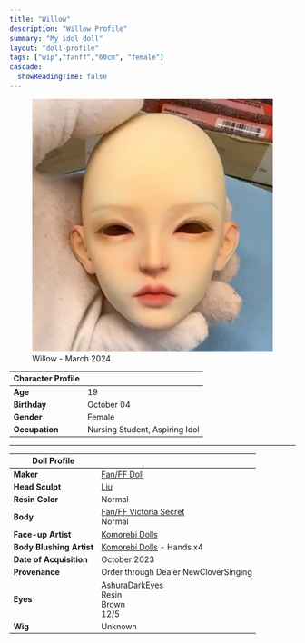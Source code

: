 ```yaml
---
title: "Willow"
description: "Willow Profile"
summary: "My idol doll"
layout: "doll-profile"
tags: ["wip","fanff","60cm", "female"]
cascade:
  showReadingTime: false
---
```

<div class="flex gap-4 flex-row flex-wrap">
  <div><figure><img src="feature.png" class="doll-profile-img" alt="A female dollhead partially painted" width="500"><figcaption>Willow - March 2024</figcaption></figure></div>
  <div>

| Character Profile | |
| ----- | ---|
| **Age** | 19 |
| **Birthday** | October 04 |
| **Gender** | Female |
| **Occupation** | Nursing Student, Aspiring Idol |

---

| Doll Profile | |
| ----- | ---|
| **Maker** | [Fan/FF Doll](https://www.fanffdoll.com/)  |
| **Head Sculpt** | [Liu](https://www.fanffdoll.com/product-page/liu-%E6%9F%B3-1) |
| **Resin Color** | Normal |
| **Body** | [Fan/FF Victoria Secret](https://www.fanffdoll.com/product-page/61cm-vs-body) <br> Normal |
| **Face-up Artist** | [Komorebi Dolls](https://komorebidolls.com/) |
| **Body Blushing Artist** | [Komorebi Dolls](https://komorebidolls.com/) - Hands x4|
| **Date of Acquisition** | October 2023 |
| **Provenance** | Order through Dealer NewCloverSinging |
| **Eyes** | [AshuraDarkEyes](https://www.etsy.com/shop/ashuradarkeyes) <br> Resin <br> Brown <br> 12/5 |
| **Wig** | Unknown |

  </div>
</div>